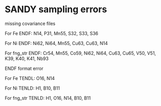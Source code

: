# SANDY sampling errors

missing covariance files

For Fe
ENDF: N14, P31, Mn55, S32, S33, S36

For Ni
ENDF: Ni62, Ni64, Mn55, Cu63, Cu63, N14

For fng_str
ENDF: Cr54, Mn55, Co59, Ni62, Ni64, Cu63, Cu65, V50, V51, K39, K40, K41, Nb93


ENDF format error

For Fe
TENDL: O16, N14

For Ni
TENLD: H1, B10, B11

For fng_str
TENLD: H1, O16, N14, B10, B11